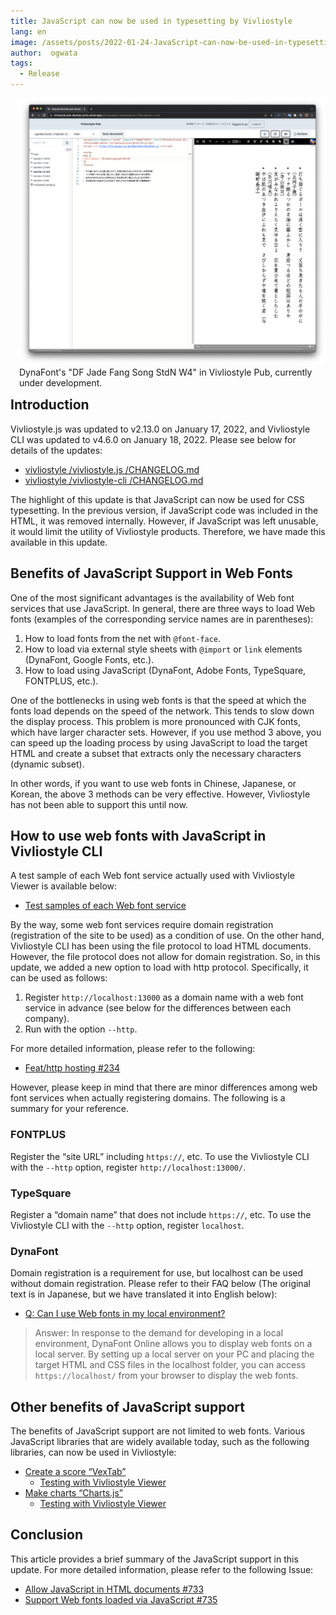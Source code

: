 ```yaml
---
title: JavaScript can now be used in typesetting by Vivliostyle
lang: en
image: /assets/posts/2022-01-24-JavaScript-can-now-be-used-in-typesetting-by-Vivliostyle/fig-1.png
author:  ogwata
tags:
  - Release
---
```

<div style="float: right; margin: 0 0 1em 1em;"><img src="/assets/posts/2022-01-24-JavaScript-can-now-be-used-in-typesetting-by-Vivliostyle/fig-1.png" alt="JavaScript can now be used in typesetting by Vivliostyle" style="width: 620px;" /><figcaption>DynaFont's "DF Jade Fang Song StdN W4" in Vivliostyle Pub, currently under development.</figcaption></div>

## Introduction

Vivliostyle.js was updated to v2.13.0 on January 17, 2022, and Vivliostyle CLI was updated to v4.6.0 on January 18, 2022. Please see below for details of the updates:

- [vivliostyle /vivliostyle.js /CHANGELOG.md](https://github.com/vivliostyle/vivliostyle.js/blob/master/CHANGELOG.md)
- [vivliostyle /vivliostyle-cli /CHANGELOG.md](https://github.com/vivliostyle/vivliostyle-cli/blob/main/CHANGELOG.md)

The highlight of this update is that JavaScript can now be used for CSS typesetting. In the previous version, if JavaScript code was included in the HTML, it was removed internally. However, if JavaScript was left unusable, it would limit the utility of Vivliostyle products. Therefore, we have made this available in this update.

## Benefits of JavaScript Support in Web Fonts

One of the most significant advantages is the availability of Web font services that use JavaScript. In general, there are three ways to load Web fonts (examples of the corresponding service names are in parentheses):

1. How to load fonts from the net with `@font-face`.
2. How to load via external style sheets with `@import` or `link` elements (DynaFont, Google Fonts, etc.).
3. How to load using JavaScript (DynaFont, Adobe Fonts, TypeSquare, FONTPLUS, etc.).

One of the bottlenecks in using web fonts is that the speed at which the fonts load depends on the speed of the network. This tends to slow down the display process. This problem is more pronounced with CJK fonts, which have larger character sets. However, if you use method 3 above, you can speed up the loading process by using JavaScript to load the target HTML and create a subset that extracts only the necessary characters (dynamic subset).

In other words, if you want to use web fonts in Chinese, Japanese, or Korean, the above 3 methods can be very effective. However, Vivliostyle has not been able to support this until now.

## How to use web fonts with JavaScript in Vivliostyle CLI

A test sample of each Web font service actually used with Vivliostyle Viewer is available below:

- [Test samples of each Web font service](https://github.com/vivliostyle/vivliostyle.js/issues/735#issuecomment-1006275491)

By the way, some web font services require domain registration (registration of the site to be used) as a condition of use. On the other hand, Vivliostyle CLI has been using the file protocol to load HTML documents. However, the file protocol does not allow for domain registration. So, in this update, we added a new option to load with http protocol. Specifically, it can be used as follows:

1. Register `http://localhost:13000` as a domain name with a web font service in advance (see below for the differences between each company).
2. Run with the option `--http`.

For more detailed information, please refer to the following:

- [ Feat/http hosting #234 ](https://github.com/vivliostyle/vivliostyle-cli/pull/234)

However, please keep in mind that there are minor differences among web font services when actually registering domains. The following is a summary for your reference.

### FONTPLUS

Register the “site URL” including `https://`, etc. To use the Vivliostyle CLI with the `--http` option, register `http://localhost:13000/`.

### TypeSquare

Register a “domain name” that does not include `https://`, etc. To use the Vivliostyle CLI with the `--http` option, register `localhost`.

### DynaFont

Domain registration is a requirement for use, but localhost can be used without domain registration. Please refer to their FAQ below (The original text is in Japanese, but we have translated it into English below):

- [Q: Can I use Web fonts in my local environment?<i class="fas fa-external-link-alt"></i>](https://www.dynacw.co.jp/support/support_faq_detail.aspx?qid=456&fcid=223)

> Answer: In response to the demand for developing in a local environment, DynaFont Online allows you to display web fonts on a local server. By setting up a local server on your PC and placing the target HTML and CSS files in the localhost folder, you can access `https://localhost/` from your browser to display the web fonts.

## Other benefits of JavaScript support

The benefits of JavaScript support are not limited to web fonts. Various JavaScript libraries that are widely available today, such as the following libraries, can now be used in Vivliostyle:

- [Create a score “VexTab”<i class="fas fa-external-link-alt"></i>](http://vexflow.com/vextab/tutorial.html)
    - [Testing with Vivliostyle Viewer](https://vivliostyle.vercel.app/#src=https://raw.githack.com/0xfe/vextab/master/doc/tutorial.html)
- [Make charts “Charts.js”<i class="fas fa-external-link-alt"></i>](https://www.chartjs.org/)
    - [Testing with Vivliostyle Viewer](https://vivliostyle.vercel.app/#src=https://raw.githack.com/zopyx/print-css-rocks/master/lessons/lesson-chart-js/index.html)

## Conclusion

This article provides a brief summary of the JavaScript support in this update. For more detailed information, please refer to the following Issue:

- [Allow JavaScript in HTML documents #733](https://github.com/vivliostyle/vivliostyle.js/issues/733)
- [Support Web fonts loaded via JavaScript #735](https://github.com/vivliostyle/vivliostyle.js/issues/735)